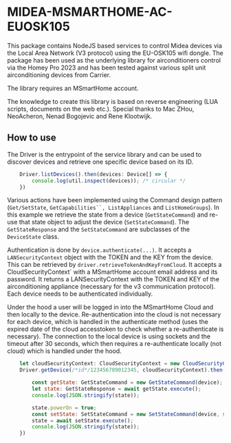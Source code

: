 # MIDEA-MSMARTHOME-AC-EUOSK105
This package contains NodeJS based services to control Midea devices via the Local Area Network (V3 protocol) using the EU-OSK105 wifi dongle. The package has been used as the underlying library for airconditioners control via the Homey Pro 2023 and has been tested against various split unit airconditioning devices from Carrier.

The library requires an MSmartHome account.

The knowledge to create this library is based on reverse engineering (LUA scripts, documents on the web etc.). Special thanks to Mac ZHou, NeoAcheron, Nenad Bogojevic and Rene Klootwijk.

## How to use

The Driver is the entrypoint of the service library and can be used to discover devices and retrieve one specific device based on its ID.
```js
	Driver.listDevices().then(devices: Device[] => {
		console.log(util.inspect(devices)); /* circular */
	})
```


Various actions have been implemented using the Command design pattern (`Get/SetState`, `GetCapabilities``, ListAppliances` and `ListHomeGroups`). In this example we retrieve the state from a device (`GetStateCommand`) and re-use that state object to adjust the device (`SetStateCommand`). The `GetStateResponse` and the `SetStateCommand` are subclasses of the `DeviceState` class.

Authentication is done by `device.authenticate(...)`. It accepts a `LANSecurityContext` object with the TOKEN and the KEY from the device. This can be retrieved by `driver.retrieveTokenAndKeyFromCloud`. It accepts a CloudSecurityContext` with a MSmartHome account email address and its password. It returns a LANSecurityContext with the TOKEN and KEY of the airconditioning appliance (necessary for the v3 communication protocol). Each device needs to be authenticated individually. 

Under the hood a user will be logged in into the MSmartHome Cloud and then locally to the device. Re-authentication into the cloud is not necessary for each device, which is handled in the authenticate method (uses the expired date of the cloud accesstoken to check whether a re-authenticate is necessary). The connection to the local device is using sockets and the timeout after 30 seconds, which then requires a re-authenticate locally (not cloud) which is handled under the hood.

```js
	let cloudSecurityContext: CloudSecurityContext = new CloudSecurityContext('<account>', '<password>');
	Driver.getDevice(/*id*/123456789012345, cloudSecurityContext).then(async device => {

		const getState: GetStateCommand = new GetStateCommand(device);
		let state: GetStateResponse = await getState.execute();
		console.log(JSON.stringify(state));

		state.powerOn = true;
		const setState: SetStateCommand = new SetStateCommand(device, state);
		state = await setState.execute();
		console.log(JSON.stringify(state));
	})
```